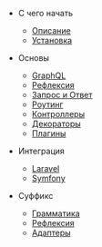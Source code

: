 - С чего начать
    - [Описание](/README)
    - [Установка](/installation)
     
- Основы
    - [GraphQL](/graphql)
    - [Рефлексия](/reflection)
    - [Запрос и Ответ](/http)
    - [Роутинг](/routes)
    - [Контроллеры](/controllers)
    - [Декораторы](/decorators)
    - [Плагины](/plugins)

- Интеграция
    - [Laravel](/laravel)
    - [Symfony](/symfony)
    
- Суффикс
    - [Грамматика](/ru/graphql-idl)
    - [Рефлексия](/ru/reflection)
    - [Адаптеры](/ru/adapters)
